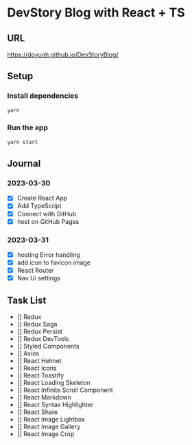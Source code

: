 # DevStory Blog with React + TS

## URL

https://doyunh.github.io/DevStoryBlog/

## Setup

### Install dependencies

```bash
yarn
```

### Run the app

```bash
yarn start
```

## Journal

### 2023-03-30

- [x] Create React App
- [x] Add TypeScript
- [x] Connect with GitHub
- [x] host on GitHub Pages

### 2023-03-31

- [x] hosting Error handling
- [x] add icon to favicon image
- [x] React Router
- [x] Nav Ui settings

## Task List

- [] Redux
- [] Redux Saga
- [] Redux Persist
- [] Redux DevTools
- [] Styled Components
- [] Axios
- [] React Helmet
- [] React Icons
- [] React Toastify
- [] React Loading Skeleton
- [] React Infinite Scroll Component
- [] React Markdown
- [] React Syntax Highlighter
- [] React Share
- [] React Image Lightbox
- [] React Image Gallery
- [] React Image Crop
